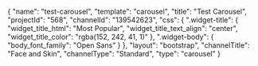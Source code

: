 {
    "name": "test-carousel",
    "template": "carousel",
    "title": "Test Carousel",
    "projectId": "568",
    "channelId": "139542623",
    "css": {
        ".widget-title": {
            "widget_title_html": "Most Popular",
            "widget_title_text_align": "center",
            "widget_title_color": "rgba(152, 242, 41, 1)"
        },
        ".widget-body": {
            "body_font_family": "Open Sans"
        }
    },
    "layout": "bootstrap",
    "channelTitle": "Face and Skin",
    "channelType": "Standard",
    "type": "carousel"
}